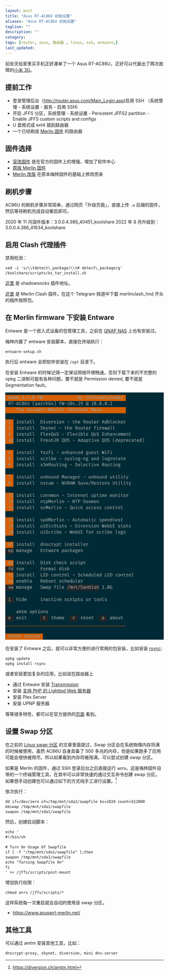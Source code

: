 ```yaml
---
layout: post
title: "Asus RT-AC86U 初始设置"
aliases: "Asus RT-AC86U 初始设置"
tagline: ""
description: ""
category:
tags: [router, asus, 路由器 , linux, ssh, entware,]
last_updated:
---
```


前些天给家里买手机正好凑单了一个 Asus RT-AC86U，正好可以代替出了两次故障的[小米 3G](/post/2020/04/mi-wifi-3g.html)。

## 提前工作

- 登录管理后台（<http://router.asus.com/Main_Login.asp>)启用 SSH （系统管理 - 系统设置 - 服务 - 启用 SSH)
- 开启 JFFS 分区，系统管理 - 系统设置 - Persistent JFFS2 partition - Enable JFFS custom scripts and configs
- U 盘格式成 ext4 插到路由器
- 一个已经刷成 [Merlin 固件](https://www.asuswrt-merlin.net/) 的路由器

## 固件选择

- [官改固件](https://koolshare.cn/thread-139965-1-1.html) 是在官方的固件上的增强，增加了软件中心
- [原版 Merlin 固件](https://www.asuswrt-merlin.net/download)
- [Merlin 改版](http://koolshare.cn/thread-127878-1-1.html) 在原本梅林固件的基础上修改而来



## 刷机步骤
AC86U 的刷机步骤非常简单，通过网页「升级页面」，直接上传 `.w` 后缀的固件，然后等待刷机完成自动重启即可。

2020 年 11 月固件版本：3.0.0.4.386_40451_koolshare
2022 年 8 月升级到：3.0.0.4.386_41634_koolshare

## 启用 Clash 代理插件

禁用检测：

    sed -i 's/\\tdetect\_package/\\t# detect\_package/g' /koolshare/scripts/ks_tar_install.sh
    
[这里](https://github.com/hq450/fancyss) 是 shadowsocks 插件地址。

[这里](https://t.me/s/merlinclashcat) 是 Merlin Clash 插件。在这个 Telegram 频道中下载 merlinclash_hnd 开头的插件按照包。

## 在 Merlin firmware 下安装 Entware
Entware 是一个嵌入式设备的包管理工具，之前在 [QNAP NAS](/post/2019/05/entware-ng-usage.html) 上也有安装过。

梅林内置了 entware 安装脚本，直接在终端执行：

	entware-setup.sh

执行后 entware 会把软件安装在 `/opt` 目录下。

在安装 Entware 的时候记得一定保证网络环境畅通，否则下载下来的不完整的 opkg 二进制可能有各种问题，要不就是 Permission denied, 要不就是 Segmentation fault。

![amtm terminal menu](/assets/asus-rt-ac86u-merlin-amtm-terminal-menu.png)

在安装了 Entware 之后，就可以非常方便的进行常用的包安装，比如安装 [rsync](/post/2017/07/rsync-introduction.html):

	opkg update
	opkg install rsync

或者安装更加复杂的应用，比如说在路由器上

- 通过 Entware 安装 [Transmission](https://github.com/RMerl/asuswrt-merlin.ng/wiki/Installing-Transmission-through-Entware)
- 安装 [支持 PHP 的 Lighttpd Web 服务器](https://github.com/RMerl/asuswrt-merlin.ng/wiki/Lighttpd-web-server-with-PHP-support-through-Entware)
- 安装 Plex Server
- 安装 UPNP 服务器

等等很多特性，都可以在官方提供的[页面](https://github.com/RMerl/asuswrt-merlin.ng/wiki) 看到。

## 设置 Swap 分区
在之前的 [Linux swap 分区](/post/2018/04/linux-swap-partition.html) 的文章里面提过，Swap 分区会在系统物理内存将满的时候被使用，虽然 AC86U 自身具备了 500 多兆的内存，但是如果跑多了应用可能会很快被用尽。所以如果看到内存将被用满，可以尝试创建 swap 分区。

如果是 Merlin 的固件，通过 SSH 登录后台之后直接运行 `amtm`，这是梅林固件自带的一个终端管理工具，在其中可以非常快速的通过交互命令创建 swap 分区。如果想手动创建也可以通过如下的方式纯手工进行设置。[^amtm]

[^amtm]: <https://diversion.ch/amtm.html>

依次执行：

	dd if=/dev/zero of=/tmp/mnt/sda1/swapfile bs=1024 count=512000
	mkswap /tmp/mnt/sda1/swapfile
	swapon /tmp/mnt/sda1/swapfile

然后，创建启动脚本：

```
echo '
#!/bin/sh

# Turn On Usage Of Swapfile
if [ -f "/tmp/mnt/sda1/swapfile" ];then
swapon /tmp/mnt/sda1/swapfile
echo "Turning Swapfile On"
fi
' >> /jffs/scripts/post-mount
```

增加执行权限：

	chmod a+rx /jffs/scripts/*

这样系统每一次重启就会自动的使用该 swap 分区。
- <https://www.asuswrt-merlin.net/>


## 其他工具
可以通过 amtm 安装其他工具，比如：

	dnscrypt-proxy, skynet, diversion, mini dns-server


